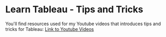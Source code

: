 # Learn Tableau - Tips and Tricks

You'll find resources used for my Youtube videos that introduces tips and tricks for Tableau: [Link to Youtube Videos](https://www.youtube.com/channel/UCVCnTTXO3Tz3x73ehtdonAQ/featured?view_as=subscriber)
